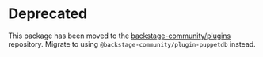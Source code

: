 # Deprecated

This package has been moved to the [backstage-community/plugins](https://github.com/backstage/community-plugins) repository. Migrate to using `@backstage-community/plugin-puppetdb` instead.
